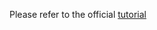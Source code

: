 Please refer to the official [tutorial](https://xrdocs.github.io/application-hosting/tutorials/2018-05-25-logging-on-ios-xr-guest-os-with-rsyslog-and-elastic-stack/) 
